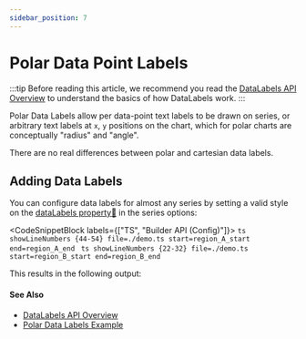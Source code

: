 ```yaml
---
sidebar_position: 7
---
```


# Polar Data Point Labels

:::tip
Before reading this article, we recommend you read the [DataLabels API Overview](/docs/2d-charts/chart-types/data-point-labels/data-labels-api-overview) to understand the basics of how DataLabels work.
:::

Polar Data Labels allow per data-point text labels to be drawn on series, or arbitrary text labels at `x`, `y` positions on the chart, which for polar charts are conceptually "radius" and "angle". 

There are no real differences between polar and cartesian data labels.

## Adding Data Labels

You can configure data labels for almost any series by setting a valid style on the [dataLabels property:blue_book:](https://www.scichart.com/documentation/js/current/typedoc/interfaces/ibaselinerenderableseriesoptions.html#datalabels) in the series options:

<CodeSnippetBlock labels={["TS", "Builder API (Config)"]}>
    ```ts showLineNumbers {44-54} file=./demo.ts start=region_A_start end=region_A_end
    ```
    ```ts showLineNumbers {22-32} file=./demo.ts start=region_B_start end=region_B_end
    ```
</CodeSnippetBlock>

This results in the following output:

<LiveDocSnippet />

#### See Also

- [DataLabels API Overview](/docs/2d-charts/chart-types/data-point-labels/data-labels-api-overview)
- [Polar Data Labels Example](http://stagingdemo2.scichart.com/demo/iframe/polar-line-chart)